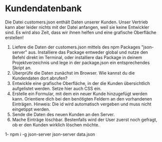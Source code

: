 # Kundendatenbank
Die Datei customers.json enthält Daten unserer Kunden. Unser Vertrieb kann aber leider nichts mit der Datei anfangen, weil sie keine Entwickler sind. Es wird also Zeit, dass wir ihnen helfen und eine grafische Oberfläche erstellen!
1. Liefere die Daten der customers.json mittels des npm Packages "json-server" aus. Installiere das Package entweder global und nutze den Befehl direkt im Terminal, oder installiere das Package in deinem Projektverzeichnis und lege in der package.json ein entsprechendes Skript an.
2. Überprüfe die Daten zunächst im Browser. Wie kannst du die Kundendaten dort abrufen?
3. Entwickle eine grafische Oberfläche, in der die Kunden übersichtlich aufgelistet werden. Setze hier auch CSS ein.
4. Erstelle ein Formular, mit dem ein neuer Kunde hinzugefügt werden kann. Orientiere dich bei den benötigten Feldern an den vorhandenen Einträgen. Hinweis: Die id wird automatisch vergeben und muss nicht eingetippt werden.
5. Sende die Daten des neuen Kunden an den Server.
6. Mache Einträge löschbar. Bestenfalls wird der User zuerst noch gefragt, ob er den Kunden wirklich löschen möchte.




1- npm i -g json-server
json-server data.json